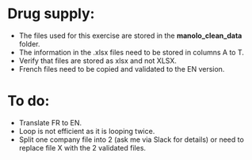# Drug supply:

- The files used for this exercise are stored in the **manolo_clean_data** folder.
- The information in the .xlsx files need to be stored in columns A to T.
- Verify that files are stored as xlsx and not XLSX.
- French files need to be copied and validated to the EN version.

# To do:
- Translate FR to EN.
- Loop is not efficient as it is looping twice.
- Split one company file into 2 (ask me via Slack for details) or need to replace file X with the 2 validated files.


